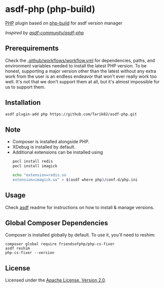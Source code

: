 # asdf-php (php-build)

[PHP](https://www.php.net) plugin based on [php-build](https://github.com/php-build/php-build) for asdf version manager

_Inspired by [asdf-community/asdf-php](https://github.com/asdf-community/asdf-php)_

## Prerequirements

Check the [.github/workflows/workflow.yml](.github/workflows/workflow.yml) for
dependencies, paths, and environment variables needed to install the latest PHP
version. To be honest, supporting a major version other than the latest without
any extra work from the user is an endless endeavor that won't ever really work
too well. It's not that we don't support them at all, but it's almost impossible
for us to support them.

## Installation

```bash
asdf plugin-add php https://github.com/Tarik02/asdf-php.git
```

## Note

- Composer is installed alongside PHP.
- XDebug is installed by default.
- Additional extensions can be installed using
    ```bash
    pecl install redis
    pecl install imagick

    echo "extension=redis.so
    extension=imagick.so" > $(asdf where php)/conf.d/php.ini
    ```

## Usage

Check [asdf](https://github.com/asdf-vm/asdf) readme for instructions on how to
install & manage versions.

## Global Composer Dependencies

Composer is installed globally by default. To use it, you'll need to reshim:

```shell
composer global require friendsofphp/php-cs-fixer
asdf reshim
php-cs-fixer --version
```

## License

Licensed under the
[Apache License, Version 2.0](https://www.apache.org/licenses/LICENSE-2.0).
